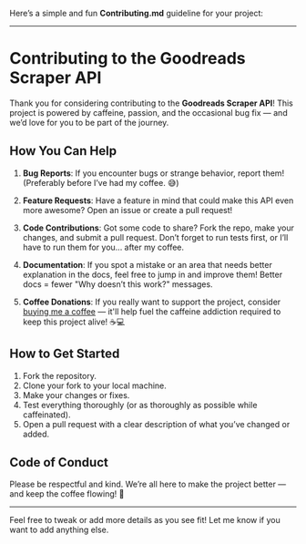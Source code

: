 Here’s a simple and fun **Contributing.md** guideline for your project:

---

# Contributing to the Goodreads Scraper API

Thank you for considering contributing to the **Goodreads Scraper API**! This project is powered by caffeine, passion, and the occasional bug fix — and we’d love for you to be part of the journey.

## How You Can Help

1. **Bug Reports**: If you encounter bugs or strange behavior, report them! (Preferably before I’ve had my coffee. 😅)
   
2. **Feature Requests**: Have a feature in mind that could make this API even more awesome? Open an issue or create a pull request!

3. **Code Contributions**: Got some code to share? Fork the repo, make your changes, and submit a pull request. Don’t forget to run tests first, or I’ll have to run them for you... after my coffee.

4. **Documentation**: If you spot a mistake or an area that needs better explanation in the docs, feel free to jump in and improve them! Better docs = fewer "Why doesn’t this work?" messages.

5. **Coffee Donations**: If you really want to support the project, consider [buying me a coffee](buymeacoffee.com/ebrahimkhalil) — it'll help fuel the caffeine addiction required to keep this project alive! ☕💻

## How to Get Started

1. Fork the repository.
2. Clone your fork to your local machine.
3. Make your changes or fixes.
4. Test everything thoroughly (or as thoroughly as possible while caffeinated).
5. Open a pull request with a clear description of what you’ve changed or added.

## Code of Conduct

Please be respectful and kind. We’re all here to make the project better — and keep the coffee flowing! 🤗

---

Feel free to tweak or add more details as you see fit! Let me know if you want to add anything else.